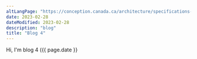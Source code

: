 ```yaml
---
altLangPage: "https://conception.canada.ca/architecture/specifications-contenu-architecture-information-canada.html"
date: 2023-02-28
dateModified: 2023-02-28
description: "blog"
title: "Blog 4"
---
```

<p>Hi, I'm blog 4 ({{ page.date }}</p>
